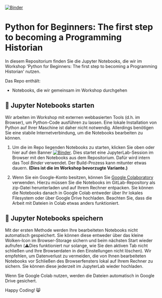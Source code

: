[![Binder](https://mybinder.org/badge_logo.svg)](https://mybinder.org/v2/gh/Digital-History-Berlin/basel-python-for-beginners/HEAD)

# Python for Beginners: The first step to becoming a Programming Historian

In diesem Repositorium finden Sie die Jupyter Notebooks, die wir im Workshop 'Python for Beginners: The first step to becoming a Programming Historian' nutzen.

Das Repo enthält:

* Notebooks, die wir gemeinsam im Workshop durchgehen 

## 🚀 Jupyter Notebooks starten 

Wir arbeiten im Workshop mit externen webbasierten Tools (d.h. im Browser), um Python-Code ausführen zu lassen. Eine lokale Installation von Python auf Ihrer Maschine ist daher nicht notwendig. Allerdings benötigen Sie eine stabile Internetverbindung, um die Notebooks bearbeiten zu können. 

1. Um die im Repo liegenden Notebooks zu starten, klicken Sie oben oder hier auf den Banner [![Binder](https://mybinder.org/badge_logo.svg)](https://mybinder.org/v2/gh/Digital-History-Berlin/topic-modeling-workshop-praxislabor2022/HEAD). Dies startet eine JupyterLab-Session im Browser mit den Notebooks aus dem Repositorium. Dafür wird intern das Tool *Binder* verwendet. Der Build-Prozess kann mitunter etwas dauern. **(Dies ist die im Workshop bevorzugte Variante.)**

2. Wenn Sie ein Google-Konto besitzen, können Sie [Google Colaboratory](https://www.google.com/url?sa=t&rct=j&q=&esrc=s&source=web&cd=&cad=rja&uact=8&ved=2ahUKEwj0xZyosYP7AhX1YPEDHVDpD0kQFnoECA0QAQ&url=https%3A%2F%2Fcolab.research.google.com%2F&usg=AOvVaw3A5aPK2kLFzKOzb6sOckVw) verwenden. Hierzu müssen Sie die Notebooks im GitLab-Repository als zip-Datei herunterladen und auf Ihrem Rechner entpacken. Sie können die Notebooks danach in Google Colab entweder über Ihr lokales Filesystem oder über Google Drive hochladen. Beachten Sie, dass die Arbeit mit Dateien in Colab etwas anders funktioniert. 

## 💾 Jupyter Notebooks speichern 

Mit der ersten Methode werden Ihre bearbeiteten Notebooks nicht automatisch gespeichert. Sie können diese entweder über das kleine Wolken-Icon im Browser-Storage sichern und beim nächsten Start wieder aufrufen (⚠️Dies funktioniert nur solange, wie Sie den aktiven Tab nicht schließen und Ihre Browserdaten in den Einstellungen nicht löschen). Wir empfehlen, um Datenverlust zu vermeiden, die von Ihnen bearbeiteten Notebooks vor Schließen des Browserfensters lokal auf Ihrem Rechner zu sichern. Sie können diese jederzeit im JupyterLab wieder hochladen.

Wenn Sie Google Colab nutzen, werden die Dateien automatisch in Google Drive gesichert.


Happy Coding! 😸
